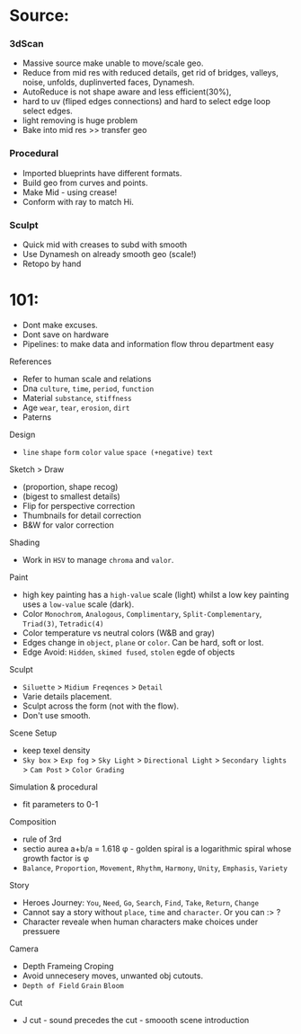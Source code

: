 
# Source:  
  
### 3dScan   
- Massive source make unable to move/scale geo.    
- Reduce from mid res with reduced details, get rid of bridges, valleys, noise, unfolds, duplinverted faces, Dynamesh.   
- AutoReduce is not shape aware and less efficient(30%),   
- hard to uv (fliped edges connections) and hard to select edge loop select edges.     
- light removing is huge problem  
- Bake into mid res >> transfer geo    

### Procedural   
- Imported blueprints have different formats.
- Build geo from curves and points.  
- Make Mid -  using crease! 
- Conform with ray to match Hi.  

### Sculpt  
- Quick mid with creases to subd with smooth    
- Use Dynamesh on already smooth geo    (scale!)  
- Retopo by hand  


# 101:
   - Dont make excuses.   
   - Dont save on hardware  
   - Pipelines: to make data and information flow throu department easy   
   
References   
   - Refer to human scale and relations  
   - Dna `culture`, `time`, `period`, `function`    
   - Material `substance`, `stiffness`  
   - Age `wear`, `tear`, `erosion`, `dirt`     
   - Paterns      
   
Design 
   - `line` `shape` `form` `color` `value` `space (+negative)` `text`   
   
Sketch > Draw    
   - (proportion, shape recog)  
   - (bigest to smallest details)   
   - Flip  for perspective correction     
   - Thumbnails for detail correction    
   - B&W for valor correction    
   
Shading
   - Work in `HSV` to manage `chroma` and `valor`.    
   
Paint    
   - high key painting has a `high-value` scale (light) whilst a low key painting uses a `low-value` scale (dark).  
   - Color `Monochrom`, `Analogous`, `Complimentary`, `Split-Complementary`, `Triad(3)`, `Tetradic(4)`   
   - Color temperature  vs  neutral colors (W&B and gray)  
   - Edges change in `object`, `plane` or `color`. Can be  hard, soft or lost.  
   - Edge Avoid: `Hidden`, `skimed fused`, `stolen` egde of objects  
 
Sculpt  
   - `Siluette` > `Midium Freqences` > `Detail`      
   - Varie details placement.     
   - Sculpt across the form (not with the flow).    
   - Don't use smooth.       

Scene Setup   
   - keep texel density  
   - `Sky box` > `Exp fog` > `Sky Light` > `Directional Light` > `Secondary lights` > `Cam Post` > `Color Grading`    
   
Simulation & procedural   
   - fit parameters to 0-1  

Composition
   - rule of 3rd  
   - sectio aurea a+b/a = 1.618 φ  - golden spiral is a logarithmic spiral whose growth factor is φ  
   - `Balance`, `Proportion`, `Movement`, `Rhythm`, `Harmony`, `Unity`, `Emphasis`, `Variety`   

Story
   - Heroes Journey: `You`, `Need`, `Go`, `Search`, `Find`, `Take`, `Return`, `Change`  
   - Cannot say a story without `place`, `time` and `character`. Or you can :> ?  
   - Character reveale when human characters make choices under pressuere    
       
Camera  
   - Depth Frameing Croping 
   - Avoid unnecesery moves, unwanted obj cutouts.   
   - `Depth of Field` `Grain` `Bloom`   
  
Cut
   - J cut - sound precedes the cut  - smoooth scene introduction
